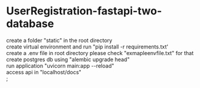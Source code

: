 # UserRegistration-fastapi-two-database

create a folder "static" in the root directory  
create virtual environment  and run "pip install -r requirements.txt'   
create a .env file in root directory please check "exmapleenvfile.txt" for that     
create postgres db using  "alembic upgrade head"    
run application  "uvicorn main:app --reload"    
access api in "localhost/docs"  
;

